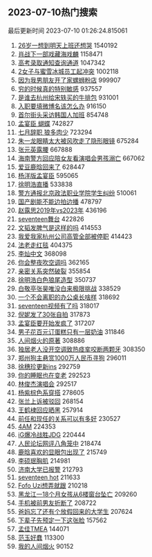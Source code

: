 ## 2023-07-10热门搜索 
最后更新时间 2023-07-10 01:26:24.815061 
1. [26岁一想到明天上班还想哭](https://s.weibo.com/weibo?q=%2326%E5%B2%81%E4%B8%80%E6%83%B3%E5%88%B0%E6%98%8E%E5%A4%A9%E4%B8%8A%E7%8F%AD%E8%BF%98%E6%83%B3%E5%93%AD%23&t=31&band_rank=1&Refer=top) 1540192
1. [肖战下一部戏藏海戏麟](https://s.weibo.com/weibo?q=%23%E8%82%96%E6%88%98%E4%B8%8B%E4%B8%80%E9%83%A8%E6%88%8F%E8%97%8F%E6%B5%B7%E6%88%8F%E9%BA%9F%23&t=31&band_rank=2&Refer=top) 1158471
1. [高考录取通知查询通道](https://s.weibo.com/weibo?q=%23%E9%AB%98%E8%80%83%E5%BD%95%E5%8F%96%E9%80%9A%E7%9F%A5%E6%9F%A5%E8%AF%A2%E9%80%9A%E9%81%93%23&t=31&band_rank=3&Refer=top) 1047342
1. [2女子与蜜雪冰城员工起冲突](https://s.weibo.com/weibo?q=%232%E5%A5%B3%E5%AD%90%E4%B8%8E%E8%9C%9C%E9%9B%AA%E5%86%B0%E5%9F%8E%E5%91%98%E5%B7%A5%E8%B5%B7%E5%86%B2%E7%AA%81%23&t=31&band_rank=4&Refer=top) 1002118
1. [因为我男朋友开了家螺蛳粉店](https://s.weibo.com/weibo?q=%23%E5%9B%A0%E4%B8%BA%E6%88%91%E7%94%B7%E6%9C%8B%E5%8F%8B%E5%BC%80%E4%BA%86%E5%AE%B6%E8%9E%BA%E8%9B%B3%E7%B2%89%E5%BA%97%23&t=31&band_rank=5&Refer=top) 999907
1. [穷的时候真的特别敏感](https://s.weibo.com/weibo?q=%E7%A9%B7%E7%9A%84%E6%97%B6%E5%80%99%E7%9C%9F%E7%9A%84%E7%89%B9%E5%88%AB%E6%95%8F%E6%84%9F&t=31&band_rank=15&Refer=top) 937557
1. [是谁去杭州给宋轶买的牛排包](https://s.weibo.com/weibo?q=%23%E6%98%AF%E8%B0%81%E5%8E%BB%E6%9D%AD%E5%B7%9E%E7%BB%99%E5%AE%8B%E8%BD%B6%E4%B9%B0%E7%9A%84%E7%89%9B%E6%8E%92%E5%8C%85%23&t=31&band_rank=6&Refer=top) 931001
1. [入职要填微博名该怎么办](https://s.weibo.com/weibo?q=%23%E5%85%A5%E8%81%8C%E8%A6%81%E5%A1%AB%E5%BE%AE%E5%8D%9A%E5%90%8D%E8%AF%A5%E6%80%8E%E4%B9%88%E5%8A%9E%23&t=31&band_rank=7&Refer=top) 916150
1. [首尔街头采访韩国人加班](https://s.weibo.com/weibo?q=%E9%A6%96%E5%B0%94%E8%A1%97%E5%A4%B4%E9%87%87%E8%AE%BF%E9%9F%A9%E5%9B%BD%E4%BA%BA%E5%8A%A0%E7%8F%AD&t=31&band_rank=40&Refer=top) 854748
1. [孟宴臣 蝴蝶](https://s.weibo.com/weibo?q=%E5%AD%9F%E5%AE%B4%E8%87%A3%20%E8%9D%B4%E8%9D%B6&t=31&band_rank=8&Refer=top) 742827
1. [七月辞职 狼多肉少](https://s.weibo.com/weibo?q=%E4%B8%83%E6%9C%88%E8%BE%9E%E8%81%8C%20%E7%8B%BC%E5%A4%9A%E8%82%89%E5%B0%91&t=31&band_rank=11&Refer=top) 723294
1. [朱一龙眼睛太大被风吹走了隐形眼镜](https://s.weibo.com/weibo?q=%23%E6%9C%B1%E4%B8%80%E9%BE%99%E7%9C%BC%E7%9D%9B%E5%A4%AA%E5%A4%A7%E8%A2%AB%E9%A3%8E%E5%90%B9%E8%B5%B0%E4%BA%86%E9%9A%90%E5%BD%A2%E7%9C%BC%E9%95%9C%23&t=31&band_rank=9&Refer=top) 675284
1. [张元英露腰](https://s.weibo.com/weibo?q=%23%E5%BC%A0%E5%85%83%E8%8B%B1%E9%9C%B2%E8%85%B0%23&t=31&band_rank=13&Refer=top) 667888
1. [海南警方回应陪女友看演唱会男孩溺亡](https://s.weibo.com/weibo?q=%23%E6%B5%B7%E5%8D%97%E8%AD%A6%E6%96%B9%E5%9B%9E%E5%BA%94%E9%99%AA%E5%A5%B3%E5%8F%8B%E7%9C%8B%E6%BC%94%E5%94%B1%E4%BC%9A%E7%94%B7%E5%AD%A9%E6%BA%BA%E4%BA%A1%23&t=31&band_rank=10&Refer=top) 667062
1. [爱豆鹿晗回来了](https://s.weibo.com/weibo?q=%23%E7%88%B1%E8%B1%86%E9%B9%BF%E6%99%97%E5%9B%9E%E6%9D%A5%E4%BA%86%23&t=31&band_rank=12&Refer=top) 628447
1. [杨洋版孟宴臣](https://s.weibo.com/weibo?q=%23%E6%9D%A8%E6%B4%8B%E7%89%88%E5%AD%9F%E5%AE%B4%E8%87%A3%23&t=31&band_rank=18&Refer=top) 595065
1. [徐明浩直播](https://s.weibo.com/weibo?q=%E5%BE%90%E6%98%8E%E6%B5%A9%E7%9B%B4%E6%92%AD&t=31&band_rank=14&Refer=top) 533838
1. [警方通报北京政法职业学院学生纠纷](https://s.weibo.com/weibo?q=%23%E8%AD%A6%E6%96%B9%E9%80%9A%E6%8A%A5%E5%8C%97%E4%BA%AC%E6%94%BF%E6%B3%95%E8%81%8C%E4%B8%9A%E5%AD%A6%E9%99%A2%E5%AD%A6%E7%94%9F%E7%BA%A0%E7%BA%B7%23&t=31&band_rank=16&Refer=top) 510061
1. [国产剧能不能边拍边播](https://s.weibo.com/weibo?q=%E5%9B%BD%E4%BA%A7%E5%89%A7%E8%83%BD%E4%B8%8D%E8%83%BD%E8%BE%B9%E6%8B%8D%E8%BE%B9%E6%92%AD&t=31&band_rank=17&Refer=top) 478797
1. [赵露思2019年vs2023年](https://s.weibo.com/weibo?q=%23%E8%B5%B5%E9%9C%B2%E6%80%9D2019%E5%B9%B4vs2023%E5%B9%B4%23&t=31&band_rank=23&Refer=top) 436196
1. [seventeen舞台](https://s.weibo.com/weibo?q=seventeen%E8%88%9E%E5%8F%B0&t=31&band_rank=18&Refer=top) 422826
1. [文韬发脾气是这样的吗](https://s.weibo.com/weibo?q=%E6%96%87%E9%9F%AC%E5%8F%91%E8%84%BE%E6%B0%94%E6%98%AF%E8%BF%99%E6%A0%B7%E7%9A%84%E5%90%97&t=31&band_rank=23&Refer=top) 414553
1. [我爱我家杭州公司高管全部被停职](https://s.weibo.com/weibo?q=%23%E6%88%91%E7%88%B1%E6%88%91%E5%AE%B6%E6%9D%AD%E5%B7%9E%E5%85%AC%E5%8F%B8%E9%AB%98%E7%AE%A1%E5%85%A8%E9%83%A8%E8%A2%AB%E5%81%9C%E8%81%8C%23&t=31&band_rank=19&Refer=top) 414423
1. [法老走红毯](https://s.weibo.com/weibo?q=%23%E6%B3%95%E8%80%81%E8%B5%B0%E7%BA%A2%E6%AF%AF%23&t=31&band_rank=26&Refer=top) 404375
1. [李灿中文](https://s.weibo.com/weibo?q=%E6%9D%8E%E7%81%BF%E4%B8%AD%E6%96%87&t=31&band_rank=20&Refer=top) 368098
1. [你会整夜吹空调吗](https://s.weibo.com/weibo?q=%23%E4%BD%A0%E4%BC%9A%E6%95%B4%E5%A4%9C%E5%90%B9%E7%A9%BA%E8%B0%83%E5%90%97%23&t=31&band_rank=21&Refer=top) 362165
1. [亲密关系突然破裂](https://s.weibo.com/weibo?q=%E4%BA%B2%E5%AF%86%E5%85%B3%E7%B3%BB%E7%AA%81%E7%84%B6%E7%A0%B4%E8%A3%82&t=31&band_rank=22&Refer=top) 355854
1. [徐明浩白色狼尾造型](https://s.weibo.com/weibo?q=%23%E5%BE%90%E6%98%8E%E6%B5%A9%E7%99%BD%E8%89%B2%E7%8B%BC%E5%B0%BE%E9%80%A0%E5%9E%8B%23&t=31&band_rank=24&Refer=top) 350737
1. [白敬亭张昊唯没白来极限挑战](https://s.weibo.com/weibo?q=%23%E7%99%BD%E6%95%AC%E4%BA%AD%E5%BC%A0%E6%98%8A%E5%94%AF%E6%B2%A1%E7%99%BD%E6%9D%A5%E6%9E%81%E9%99%90%E6%8C%91%E6%88%98%23&t=31&band_rank=45&Refer=top) 338529
1. [一个不会离职的办公桌长啥样](https://s.weibo.com/weibo?q=%23%E4%B8%80%E4%B8%AA%E4%B8%8D%E4%BC%9A%E7%A6%BB%E8%81%8C%E7%9A%84%E5%8A%9E%E5%85%AC%E6%A1%8C%E9%95%BF%E5%95%A5%E6%A0%B7%23&t=31&band_rank=25&Refer=top) 318692
1. [seventeen视频有了吗](https://s.weibo.com/weibo?q=seventeen%E8%A7%86%E9%A2%91%E6%9C%89%E4%BA%86%E5%90%97&t=31&band_rank=26&Refer=top) 318017
1. [倪妮发了30张自拍](https://s.weibo.com/weibo?q=%23%E5%80%AA%E5%A6%AE%E5%8F%91%E4%BA%8630%E5%BC%A0%E8%87%AA%E6%8B%8D%23&t=31&band_rank=27&Refer=top) 317873
1. [孟宴臣要开始发疯了](https://s.weibo.com/weibo?q=%23%E5%AD%9F%E5%AE%B4%E8%87%A3%E8%A6%81%E5%BC%80%E5%A7%8B%E5%8F%91%E7%96%AF%E4%BA%86%23&t=31&band_rank=28&Refer=top) 317207
1. [男子花百元订蛋糕只有一层奶油](https://s.weibo.com/weibo?q=%23%E7%94%B7%E5%AD%90%E8%8A%B1%E7%99%BE%E5%85%83%E8%AE%A2%E8%9B%8B%E7%B3%95%E5%8F%AA%E6%9C%89%E4%B8%80%E5%B1%82%E5%A5%B6%E6%B2%B9%23&t=31&band_rank=29&Refer=top) 311846
1. [人间烟火的原著](https://s.weibo.com/weibo?q=%E4%BA%BA%E9%97%B4%E7%83%9F%E7%81%AB%E7%9A%84%E5%8E%9F%E8%91%97&t=31&band_rank=30&Refer=top) 308886
1. [独居老人没开空调致热痉挛咬断两颗牙](https://s.weibo.com/weibo?q=%23%E7%8B%AC%E5%B1%85%E8%80%81%E4%BA%BA%E6%B2%A1%E5%BC%80%E7%A9%BA%E8%B0%83%E8%87%B4%E7%83%AD%E7%97%89%E6%8C%9B%E5%92%AC%E6%96%AD%E4%B8%A4%E9%A2%97%E7%89%99%23&t=31&band_rank=31&Refer=top) 308350
1. [郑州狗主悬赏1000万人民币寻狗](https://s.weibo.com/weibo?q=%23%E9%83%91%E5%B7%9E%E7%8B%97%E4%B8%BB%E6%82%AC%E8%B5%8F1000%E4%B8%87%E4%BA%BA%E6%B0%91%E5%B8%81%E5%AF%BB%E7%8B%97%23&t=31&band_rank=32&Refer=top) 296011
1. [徐穗珍更新ins](https://s.weibo.com/weibo?q=%23%E5%BE%90%E7%A9%97%E7%8F%8D%E6%9B%B4%E6%96%B0ins%23&t=31&band_rank=33&Refer=top) 292759
1. [你的睡眠也在变老](https://s.weibo.com/weibo?q=%E4%BD%A0%E7%9A%84%E7%9D%A1%E7%9C%A0%E4%B9%9F%E5%9C%A8%E5%8F%98%E8%80%81&t=31&band_rank=34&Refer=top) 292523
1. [林俊杰演唱会](https://s.weibo.com/weibo?q=%E6%9E%97%E4%BF%8A%E6%9D%B0%E6%BC%94%E5%94%B1%E4%BC%9A&t=31&band_rank=35&Refer=top) 292517
1. [杨紫棕色系穿搭](https://s.weibo.com/weibo?q=%23%E6%9D%A8%E7%B4%AB%E6%A3%95%E8%89%B2%E7%B3%BB%E7%A9%BF%E6%90%AD%23&t=31&band_rank=36&Refer=top) 278605
1. [张兰上诉被驳回](https://s.weibo.com/weibo?q=%23%E5%BC%A0%E5%85%B0%E4%B8%8A%E8%AF%89%E8%A2%AB%E9%A9%B3%E5%9B%9E%23&t=31&band_rank=47&Refer=top) 268154
1. [王鹤棣回应晒黑](https://s.weibo.com/weibo?q=%23%E7%8E%8B%E9%B9%A4%E6%A3%A3%E5%9B%9E%E5%BA%94%E6%99%92%E9%BB%91%23&t=31&band_rank=37&Refer=top) 257914
1. [前任和现任的关系可以有多好](https://s.weibo.com/weibo?q=%E5%89%8D%E4%BB%BB%E5%92%8C%E7%8E%B0%E4%BB%BB%E7%9A%84%E5%85%B3%E7%B3%BB%E5%8F%AF%E4%BB%A5%E6%9C%89%E5%A4%9A%E5%A5%BD&t=31&band_rank=40&Refer=top) 230527
1. [4AM](https://s.weibo.com/weibo?q=4AM&t=31&band_rank=38&Refer=top) 224353
1. [iG爆冷战胜JDG](https://s.weibo.com/weibo?q=%23iG%E7%88%86%E5%86%B7%E6%88%98%E8%83%9CJDG%23&t=31&band_rank=39&Refer=top) 220444
1. [人民论坛网评八角笼中](https://s.weibo.com/weibo?q=%23%E4%BA%BA%E6%B0%91%E8%AE%BA%E5%9D%9B%E7%BD%91%E8%AF%84%E5%85%AB%E8%A7%92%E7%AC%BC%E4%B8%AD%23&t=31&band_rank=41&Refer=top) 218474
1. [鹿晗喜欢的显眼包出现了](https://s.weibo.com/weibo?q=%23%E9%B9%BF%E6%99%97%E5%96%9C%E6%AC%A2%E7%9A%84%E6%98%BE%E7%9C%BC%E5%8C%85%E5%87%BA%E7%8E%B0%E4%BA%86%23&t=31&band_rank=42&Refer=top) 215749
1. [李硕珉胸肌](https://s.weibo.com/weibo?q=%E6%9D%8E%E7%A1%95%E7%8F%89%E8%83%B8%E8%82%8C&t=31&band_rank=43&Refer=top) 214981
1. [济南大学已报警](https://s.weibo.com/weibo?q=%23%E6%B5%8E%E5%8D%97%E5%A4%A7%E5%AD%A6%E5%B7%B2%E6%8A%A5%E8%AD%A6%23&t=31&band_rank=44&Refer=top) 212793
1. [seventeen hot](https://s.weibo.com/weibo?q=seventeen%20hot&t=31&band_rank=46&Refer=top) 211633
1. [Fofo Uzi想弄就跟](https://s.weibo.com/weibo?q=Fofo%20Uzi%E6%83%B3%E5%BC%84%E5%B0%B1%E8%B7%9F&t=31&band_rank=47&Refer=top) 210218
1. [黑龙江一18个月女孩从6楼窗台坠亡](https://s.weibo.com/weibo?q=%23%E9%BB%91%E9%BE%99%E6%B1%9F%E4%B8%8018%E4%B8%AA%E6%9C%88%E5%A5%B3%E5%AD%A9%E4%BB%8E6%E6%A5%BC%E7%AA%97%E5%8F%B0%E5%9D%A0%E4%BA%A1%23&t=31&band_rank=48&Refer=top) 209260
1. [手机被前男友折断了](https://s.weibo.com/weibo?q=%23%E6%89%8B%E6%9C%BA%E8%A2%AB%E5%89%8D%E7%94%B7%E5%8F%8B%E6%8A%98%E6%96%AD%E4%BA%86%23&t=31&band_rank=49&Refer=top) 208722
1. [爸妈忘了还有个放假回来的大学生](https://s.weibo.com/weibo?q=%23%E7%88%B8%E5%A6%88%E5%BF%98%E4%BA%86%E8%BF%98%E6%9C%89%E4%B8%AA%E6%94%BE%E5%81%87%E5%9B%9E%E6%9D%A5%E7%9A%84%E5%A4%A7%E5%AD%A6%E7%94%9F%23&t=31&band_rank=50&Refer=top) 207624
1. [下辈子先预定一下这张脸](https://s.weibo.com/weibo?q=%E4%B8%8B%E8%BE%88%E5%AD%90%E5%85%88%E9%A2%84%E5%AE%9A%E4%B8%80%E4%B8%8B%E8%BF%99%E5%BC%A0%E8%84%B8&t=31&band_rank=39&Refer=top) 157562
1. [孟佳TMEA](https://s.weibo.com/weibo?q=%E5%AD%9F%E4%BD%B3TMEA&t=31&band_rank=44&Refer=top) 144071
1. [范玉好蠢](https://s.weibo.com/weibo?q=%E8%8C%83%E7%8E%89%E5%A5%BD%E8%A0%A2&t=31&band_rank=50&Refer=top) 113300
1. [我的人间烟火](https://s.weibo.com/weibo?q=%E6%88%91%E7%9A%84%E4%BA%BA%E9%97%B4%E7%83%9F%E7%81%AB&t=31&band_rank=43&Refer=top) 90152
